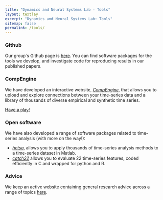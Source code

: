 ```yaml
---
title: "Dynamics and Neural Systems Lab - Tools"
layout: textlay
excerpt: "Dynamics and Neural Systems Lab: Tools"
sitemap: false
permalink: /tools/
---
```


### Github

Our group's Github page is [here](https://github.com/DynamicsAndNeuralSystems).
You can find software packages for the tools we develop, and investigate code for reproducing results in our published papers.

### CompEngine

We have developed an interactive website, [_CompEngine_](http://www.comp-engine.org), that allows you to upload and explore connections between your time-series data and a library of thousands of diverse empirical and synthetic time series.

<a href="http://www.comp-engine.org" class="btn btn-lg btn-default" role="button">Have a play!</a>

### Open software

We have also developed a range of software packages related to time-series analysis (with more on the way!):

* [_hctsa_](https://github.com/benfulcher/hctsa), allows you to apply thousands of time-series analysis methods to a time-series dataset in Matlab.
* [_catch22_](https://github.com/chlubba/catch22) allows you to evaluate 22 time-series features, coded efficiently in C and wrapped for python and R.

### Advice

We keep an active website containing general research advice across a range of topics [here](https://benfulcher.github.io/ResearchResources/).
